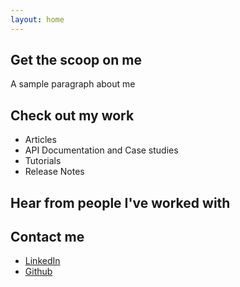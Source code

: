 ```yaml
---
layout: home 
---
```


## Get the scoop on me
A sample paragraph about me

## Check out my work
- Articles
- API Documentation and Case studies
- Tutorials
- Release Notes

## Hear from people I've worked with

## Contact me
- [LinkedIn](https://www.linkedin.com/in/agofure-maryann-67b144164/)
- [Github](https://github.com/Maryann-Agofure)

